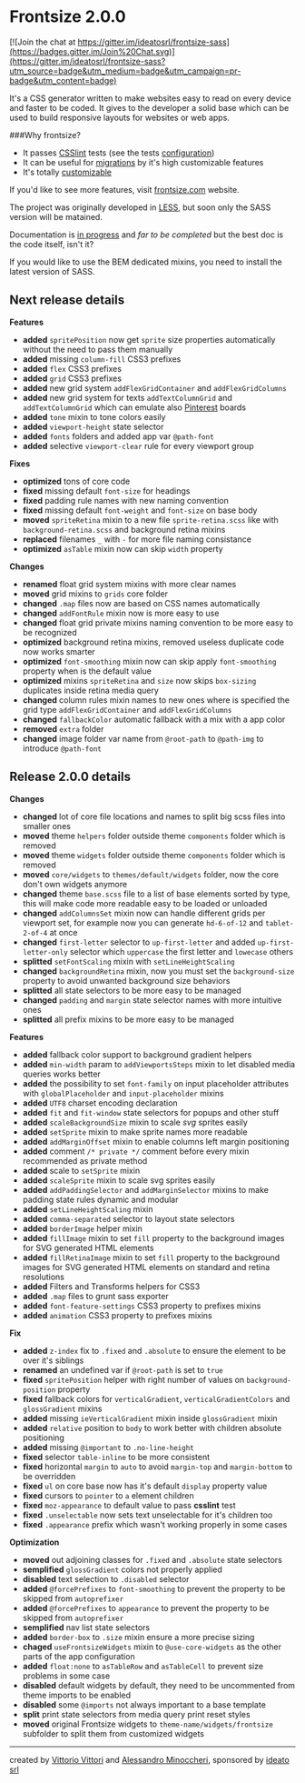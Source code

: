 Frontsize 2.0.0
=========

[![Join the chat at https://gitter.im/ideatosrl/frontsize-sass](https://badges.gitter.im/Join%20Chat.svg)](https://gitter.im/ideatosrl/frontsize-sass?utm_source=badge&utm_medium=badge&utm_campaign=pr-badge&utm_content=badge)

It's a CSS generator written to make websites easy to read on every device and faster to be coded. It gives to the developer a solid base which can be used to build responsive layouts for websites or web apps.

###Why frontsize?

- It passes [CSSlint][csslint] tests (see the tests [configuration][csslintc])
- It can be useful for [migrations][migration] by it's high customizable features
- It's totally [customizable][app]

If you'd like to see more features, visit [frontsize.com][site] website.

The project was originally developed in [LESS][less], but soon only the SASS version will be matained.

Documentation is [in progress][docs] and *far to be completed* but the best doc is the code itself, isn't it?

If you would like to use the BEM dedicated mixins, you need to install the latest version of SASS.


Next release details
---

**Features**
- **added** `spritePosition` now get `sprite` size properties automatically without the need to pass them manually
- **added** missing `column-fill` CSS3 prefixes
- **added** `flex` CSS3 prefixes
- **added** `grid` CSS3 prefixes
- **added** new grid system `addFlexGridContainer` and `addFlexGridColumns`
- **added** new grid system for texts `addTextColumnGrid` and `addTextColumnGrid` which can emulate also [Pinterest](http://pinterest.com) boards
- **added** `tone` mixin to tone colors easily
- **added** `viewport-height` state selector
- **added** `fonts` folders and added app var `@path-font`
- **added** selective `viewport-clear` rule for every viewport group

**Fixes**
- **optimized** tons of core code
- **fixed** missing default `font-size` for headings
- **fixed** padding rule names with new naming convention
- **fixed** missing default `font-weight` and `font-size` on base body
- **moved** `spriteRetina` mixin to a new file `sprite-retina.scss` like with `background-retina.scss` and background retina mixins
- **replaced** filenames `_` with `-` for more file naming consistance
- **optimized** `asTable` mixin now can skip `width` property

**Changes**
- **renamed** float grid system mixins with more clear names
- **moved** grid mixins to `grids` core folder
- **changed** `.map` files now are based on CSS names automatically
- **changed** `addFontRule` mixin now is more easy to use
- **changed** float grid private mixins naming convention to be more easy to be recognized
- **optimized** background retina mixins, removed useless duplicate code now works smarter
- **optimized** `font-smoothing` mixin now can skip apply `font-smoothing` property when is the default value
- **optimized** mixins `spriteRetina` and `size` now skips `box-sizing` duplicates inside retina media query
- **changed** column rules mixin names to new ones where is specified the grid type `addFlexGridContainer` and `addFlexGridColumns`
- **changed** `fallbackColor` automatic fallback with a mix with a app color
- **removed** `extra` folder
- **changed** image folder var name from `@root-path` to `@path-img` to introduce `@path-font`

Release 2.0.0 details
---

**Changes**
- **changed** lot of core file locations and names to split big scss files into smaller ones
- **moved** theme `helpers` folder outside theme `components` folder which is removed
- **moved** theme `widgets` folder outside theme `components` folder which is removed
- **moved** `core/widgets` to `themes/default/widgets` folder, now the core don't own widgets anymore
- **changed** theme `base.scss` file to a list of base elements sorted by type, this will make code more readable easy to be loaded or unloaded
- **changed** `addColumnsSet` mixin now can handle different grids per viewport set, for example now you can generate `hd-6-of-12` and `tablet-2-of-4` at once
- **changed** `first-letter` selector to `up-first-letter` and added `up-first-letter-only` selector which `uppercase` the first letter and `lowecase` others
- **splitted** `setFontScaling` mixin with `setLineHeightScaling`
- **changed** `backgroundRetina` mixin, now you must set the `background-size` property to avoid unwanted background size behaviors
- **splitted** all state selectors to be more easy to be managed
- **changed** `padding` and `margin` state selector names with more intuitive ones
- **splitted** all prefix mixins to be more easy to be managed

**Features**
- **added** fallback color support to background gradient helpers
- **added** `min-width` param to `addViewportsSteps` mixin to let disabled media queries works better
- **added** the possibility to set `font-family` on input placeholder attributes with `globalPlaceholder` and `input-placeholder` mixins
- **added** `UTF8` charset encoding declaration
- **added** `fit` and `fit-window` state selectors for popups and other stuff
- **added** `scaleBackgroundSize` mixin to scale *svg* sprites easily
- **added** `setSprite` mixin to make sprite names more readable
- **added** `addMarginOffset` mixin to enable columns left margin positioning
- **added** comment `/* private */` comment before every mixin recommended as private method
- **added** scale to `setSprite` mixin
- **added** `scaleSprite` mixin to scale svg sprites easily
- **added** `addPaddingSelector` and `addMarginSelector` mixins to make padding state rules dynamic and modular
- **added** `setLineHeightScaling` mixin
- **added** `comma-separated` selector to layout state selectors
- **added** `borderImage` helper mixin
- **added** `fillImage` mixin to set `fill` property to the background images for SVG generated HTML elements
- **added** `fillRetinaImage` mixin to set `fill` property to the background images for SVG generated HTML elements on standard and retina resolutions
- **added** Filters and Transforms helpers for CSS3
- **added** `.map` files to grunt sass exporter
- **added** `font-feature-settings` CSS3 property to prefixes mixins
- **added** `animation` CSS3 property to prefixes mixins

**Fix**
- **added** `z-index` fix to `.fixed` and `.absolute` to ensure the element to be over it's siblings
- **renamed** an undefined var if `@root-path` is set to `true`
- **fixed** `spritePosition` helper with right number of values on `background-position` property
- **fixed** fallback colors for `verticalGradient`, `verticalGradientColors` and `glossGradient` mixins
- **added** missing `ieVerticalGradient` mixin inside `glossGradient` mixin
- **added** `relative` position to `body` to work better with children absolute positioning
- **added** missing `@important` to `.no-line-height`
- **fixed** selector `table-inline` to be more consistent
- **fixed** horizontal `margin` to `auto` to avoid `margin-top` and `margin-bottom` to be overridden
- **fixed** `ul` on core base now has it's default `display` property value
- **fixed** cursors to `pointer` to `a` element children
- **fixed** `moz-appearance` to default value to pass **csslint** test
- **fixed** `.unselectable` now sets text unselectable for it's children too
- **fixed** `.appearance` prefix which wasn't working properly in some cases

**Optimization**
- **moved** out adjoining classes for `.fixed` and `.absolute` state selectors
- **semplified** `glossGradient` colors not properly applied
- **disabled** text selection to `.disabled` selector
- **added** `@forcePrefixes` to `font-smoothing` to prevent the property to be skipped from `autoprefixer`
- **added** `@forcePrefixes` to `appearance` to prevent the property to be skipped from `autoprefixer`
- **semplified** nav list state selectors
- **added** `border-box` to `.size` mixin ensure a more precise sizing
- **chaged** `useFrontsizeWidgets` mixin to `@use-core-widgets` as the other parts of the app configuration
- **added** `float:none` to `asTableRow` and `asTableCell` to prevent size problems in some case
- **disabled** default widgets by default, they need to be uncommented from theme imports to be enabled
- **disabled** some `@imports` not always important to a base template
- **split** print state selectors from media query print reset styles
- **moved** original Frontsize widgets to `theme-name/widgets/frontsize` subfolder to split them from customized widgets

---

created by [Vittorio Vittori][vitto] and [Alessandro Minoccheri][minompi], sponsored by [ideato srl][ideato]

[app]:       https://github.com/ideatosrl/frontsize-less/blob/master/themes/default/app.less
[csslint]:   https://github.com/CSSLint/csslint
[csslintc]:  https://github.com/ideatosrl/frontsize-less/blob/master/.csslintrc
[docs]:      https://github.com/ideatosrl/frontsize-less/wiki
[ideato]:    http://www.ideato.it
[migration]: https://gist.github.com/vitto/9b7dfc40ef710470fed1
[minompi]:   https://twitter.com/minompi
[sass]:      https://github.com/ideatosrl/frontsize-sass
[less]:      https://github.com/ideatosrl/frontsize-less
[site]:      http://frontsize.com
[vitto]:     https://twitter.com/vttrx
